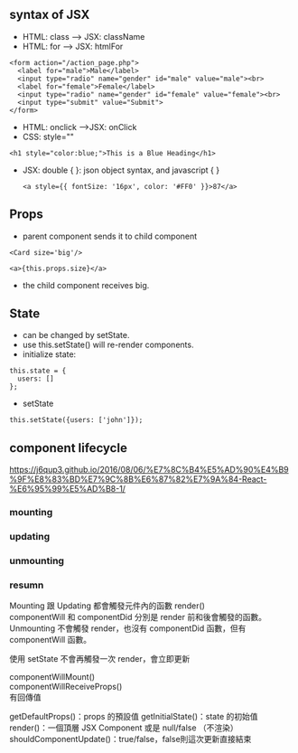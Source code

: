 
## syntax of JSX

- HTML: class --> JSX: className
- HTML: for --> JSX: htmlFor
```
<form action="/action_page.php">
  <label for="male">Male</label>
  <input type="radio" name="gender" id="male" value="male"><br>
  <label for="female">Female</label>
  <input type="radio" name="gender" id="female" value="female"><br>
  <input type="submit" value="Submit">
</form>
``` 
- HTML: onclick -->JSX: onClick
- CSS: style=""
```
<h1 style="color:blue;">This is a Blue Heading</h1>
```
  - JSX: double { }: json object syntax, and javascript { }
    ```
    <a style={{ fontSize: '16px', color: '#FF0' }}>87</a>
    ```
    
## Props
- parent component sends it to child component
```
<Card size='big'/>
```
```
<a>{this.props.size}</a>
```
- the child component receives big.


## State
- can be changed by setState.
- use this.setState() will re-render components.
- initialize state:
```
this.state = {
  users: []
};
```
- setState
```
this.setState({users: ['john']});
```

## component lifecycle
https://j6qup3.github.io/2016/08/06/%E7%8C%B4%E5%AD%90%E4%B9%9F%E8%83%BD%E7%9C%8B%E6%87%82%E7%9A%84-React-%E6%95%99%E5%AD%B8-1/

### mounting
### updating
### unmounting

### resumn
Mounting 跟 Updating 都會觸發元件內的函數 render()     
componentWill 和 componentDid 分別是 render 前和後會觸發的函數。     
Unmounting 不會觸發 render，也沒有 componentDid 函數，但有 componentWill 函數。     


使用 setState 不會再觸發一次 render，會立即更新     

componentWillMount()    
componentWillReceiveProps()    
有回傳值     

getDefaultProps()：props 的預設值
getInitialState()：state 的初始值
render()：一個頂層 JSX Component 或是 null/false （不渲染）
shouldComponentUpdate()：true/false，false則這次更新直接結束






